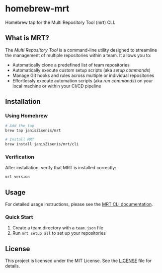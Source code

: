 # homebrew-mrt

Homebrew tap for the Multi Repository Tool (mrt) CLI.

## What is MRT?

The *Multi Repository Tool* is a command-line utility designed to streamline the management of multiple repositories within a team. It allows you to:

- Automatically clone a predefined list of team repositories
- Automatically execute custom setup scripts (aka *setup commands*)
- Manage Git hooks and rules across multiple or individual repositories
- Effortlessly execute automation scripts (aka *run commands*) on your local machine or within your CI/CD pipeline

## Installation

### Using Homebrew

```bash
# Add the tap
brew tap janisZisenis/mrt

# Install MRT
brew install janisZisenis/mrt/cli
```

### Verification

After installation, verify that MRT is installed correctly:

```bash
mrt version
```

## Usage

For detailed usage instructions, please see the [MRT CLI documentation](https://github.com/janisZisenis/mrt-cli).

### Quick Start

1. Create a team directory with a `team.json` file
2. Run `mrt setup all` to set up your repositories

## License

This project is licensed under the MIT License. See the [LICENSE](https://github.com/janisZisenis/mrt-cli/blob/main/LICENSE) file for details.
